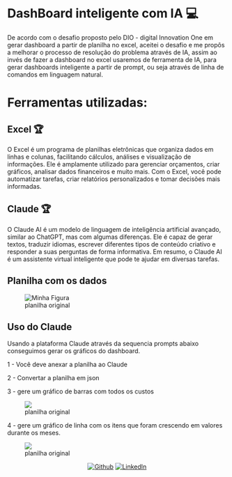 # DashBoard inteligente com IA 💻

De acordo com o desafio proposto pelo DIO - digital Innovation One em gerar dashboard a partir de planilha no excel, aceitei o desafio e me propôs a melhorar o processo de resolução do problema através de IA, assim ao invés de fazer a dashboard no excel usaremos de ferramenta de IA, para gerar dashboards inteligente a partir de prompt, ou seja através de linha de comandos em linguagem natural.

# Ferramentas utilizadas: 

## Excel 🏆
O Excel é um programa de planilhas eletrônicas que organiza dados em linhas e colunas, facilitando cálculos, análises e visualização de informações. Ele é amplamente utilizado para gerenciar orçamentos, criar gráficos, analisar dados financeiros e muito mais. Com o Excel, você pode automatizar tarefas, criar relatórios personalizados e tomar decisões mais informadas.

## Claude  🏆
O Claude AI é um modelo de linguagem de inteligência artificial avançado, similar ao ChatGPT, mas com algumas diferenças. Ele é capaz de gerar textos, traduzir idiomas, escrever diferentes tipos de conteúdo criativo e responder a suas perguntas de forma informativa. Em resumo, o Claude AI é um assistente virtual inteligente que pode te ajudar em diversas tarefas.

## Planilha com os dados

<figure>
  <img src="https://firebasestorage.googleapis.com/v0/b/banco01-9e30b.appspot.com/o/repostorio_img%2FCaptura%20de%20tela%202024-12-18%20160629.png?alt=media&token=32c50df1-0182-40c7-b2f5-392cf2766841" alt="Minha Figura">
  <figcaption>planilha original</figcaption>
</figure>

## Uso do Claude

Usando a plataforma Claude através da sequencia prompts abaixo conseguimos gerar os gráficos do dashboard.

1 - Você deve anexar a planilha ao Claude

2 - Convertar a planilha em json

3 - gere um gráfico de barras com todos os custos


<figure>
  <img src="https://firebasestorage.googleapis.com/v0/b/banco01-9e30b.appspot.com/o/repostorio_img%2FCaptura%20de%20tela%202024-12-18%20175734.png?alt=media&token=da82be4a-0157-45fb-8765-765e334aa811">
  <figcaption>planilha original</figcaption>
</figure>


4 - gere um gráfico de linha com os itens que foram crescendo em valores durante os meses.


<figure>
  <img src="https://firebasestorage.googleapis.com/v0/b/banco01-9e30b.appspot.com/o/repostorio_img%2FCaptura%20de%20tela%202024-12-18%20180455.png?alt=media&token=8eb6f758-644c-4b3c-9f00-079369c2f696">
  <figcaption>planilha original</figcaption>
</figure>


<p align="center"><a 
href="https://github.com/antoniojose2023" target="_blank"><img alt="Github" 
src="https://img.shields.io/badge/GitHub-%2312100E.svg?&style=for-the-badge&logo=Github&logoColor=white" /></a> <a 
href="https://www.linkedin.com/in/clayton-j-hamilton" target="_blank"><img alt="LinkedIn" 
src="https://img.shields.io/badge/linkedin-%2312100E.svg?&style=for-the-badge&logo=linkedin&logoColor=blue" /></a> <a 
</p>
